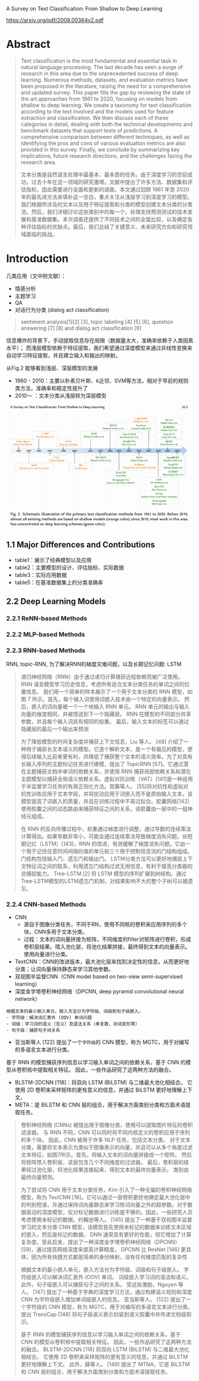 A Survey on Text Classification: From Shallow to Deep Learning

https://arxiv.org/pdf/2008.00364v2.pdf

# Abstract 

> Text classification is the most fundamental and essential task in natural language processing. The last decade has seen a surge of research in this area due to the unprecedented success of deep learning. Numerous methods, datasets, and evaluation metrics have been proposed in the literature, raising the need for a comprehensive and updated survey. This paper fills the gap by reviewing the state of the art approaches from 1961 to 2020, focusing on models from shallow to deep learning. We create a taxonomy for text classification according to the text involved and the models used for feature extraction and classification. We then discuss each of these categories in detail, dealing with both the technical developments and benchmark datasets that support tests of predictions. A comprehensive comparison between different techniques, as well as identifying the pros and cons of various evaluation metrics are also provided in this survey. Finally, we conclude by summarizing key implications, future research directions, and the challenges facing the research area.
> 
> 文本分类是自然语言处理中最基本、最本质的任务。由于深度学习的空前成功，过去十年在这一领域的研究激增。文献中提出了许多方法、数据集和评估指标，因此需要进行全面和更新的调查。本文通过回顾 1961 年至 2020 年的最先进方法来填补这一空白，重点关注从浅层学习到深度学习的模型。我们根据所涉及的文本以及用于特征提取和分类的模型创建文本分类的分类法。然后，我们详细讨论这些类别中的每一个，处理支持预测测试的技术发展和基准数据集。本次调查还提供了不同技术之间的全面比较，以及确定各种评估指标的优缺点。最后，我们总结了关键意义、未来研究方向和研究领域面临的挑战。

# Introduction 

几类应用（文中附文献）：
- 情感分析
- 主题学习
- QA
- 对话行为分类 (dialog act classification)

> sentiment analysis[1][2] [3], topic labeling [4] [5] [6], question answering [7] [8] and dialog act classification [9]

信息爆炸的背景下，手动提取信息存在局限（数据量太大，准确率依赖于人类因素水平）；
而浅层模型依赖于特征提取，我们希望通过深度模型来通过非线性变换来自动学习特征提取，并且建立输入和输出的映射。

从Fig.2 能够看到浅层、深层模型的发展
- 1960 - 2010：主要以朴素贝叶斯、k近邻、SVM等方法，相对于早前的规则类方法，准确率和稳定性提升了
- 2010～ ：文本分类从浅层转为深层模型

![img_1.png](img_from-shallow-to-deep-learning-fig2.png)

## 1.1 Major Differences and Contributions

- table1：展示了经典模型以及应用
- table2：主要模型的设计、评估指标、实际数据
- table3：实际应用数据
- table5：在基准数据集上的分类准确率

## 2.2 Deep Learning Models

### 2.2.1 ReNN-based Methods
### 2.2.2 MLP-based Methods
### 2.2.3 RNN-based Methods

RNN, topic-RNN, 
为了解决RNN的梯度灾难问题，以及长期记忆问题: LSTM

> 递归神经网络（RNN）由于通过递归计算捕获远程依赖而被广泛使用。 RNN 语言模型学习历史信息，考虑所有适合文本分类任务的单词之间的位置信息。 我们用一个简单的样本展示了一个用于文本分类的 RNN 模型，如图 7 所示。首先，每个输入词使用词嵌入技术由一个特定的向量表示。 然后，嵌入的词向量被一个一个地输入 RNN 单元。 RNN 单元的输出与输入向量的维度相同，并被馈送到下一个隐藏层。 RNN 在模型的不同部分共享参数，并且每个输入词具有相同的权重。 最后，输入文本的标签可以通过隐藏层的最后一个输出来预测
>
> 为了降低模型的时间复杂度并捕获上下文信息，Liu 等人。 [48] 介绍了一种用于捕获长文本语义的模型。它逐个解析文本，是一个有偏见的模型，使得后续输入比前者更有利，并降低了捕获整个文本的语义效率。为了对具有长输入序列的主题标记任务进行建模，提出了 TopicRNN [57]。它通过潜在主题捕获文档中单词的依赖关系，并使用 RNN 捕获局部依赖关系和潜在主题模型以捕获全局语义依赖关系。虚拟对抗训练（VAT）[141]是一种适用于半监督学习任务的有用正则化方法。宫藤等人。 [55]将对抗性和虚拟对抗性训练应用于文本字段，并将扰动应用于词嵌入而不是原始输入文本。该模型提高了词嵌入的质量，并且在训练过程中不易过拟合。胶囊网络[142]使用胶囊之间的动态路由来捕获特征之间的关系，该胶囊由一层中的一组神经元组成。
> 
> 在 RNN 的反向传播过程中，权重通过梯度进行调整，通过导数的连续乘法计算得出。如果导数非常小，可能会通过连续乘法导致梯度消失问题。长短期记忆（LSTM）[143]，RNN 的改进，有效缓解了梯度消失问题。它由一个用于记住任意时间间隔的值的单元和三个用于控制信息流的门结构组成。门结构包括输入门、遗忘门和输出门。 LSTM分类方法可以更好地捕捉上下文特征词之间的联系，利用遗忘门结构过滤无用信息，有利于提高分类器的总捕捉能力。 Tree-LSTM [2] 将 LSTM 模型的序列扩展到树结构。通过Tree-LSTM模型的LSTM遗忘门机制，对结果影响不大的整个子树可以被遗忘。

### 2.2.4 CNN-based Methods

- CNN
    - 源自于图像分类任务，不同于RN，使用不同核的卷积来应用序列的多个块，CNN多用于文本分类。
    - 过程：文本的词向量拼接为矩阵，不同维度的filter对矩阵进行卷积，形成卷积层结果。喂入池化层，将池化结果拼接，最终得到文本的向量表示。使用向量进行分类。
- TextCNN：CNN的改进版本，最大池化层来找到决定性的信息，从而更好地分类；让词向量保持静态来学习其他参数。
- 双视图半监督CNN（CNN model based on two-view semi-supervised learning）
- 深度金字塔卷积神经网络（DPCNN, deep pyramid convolutional neural network）

```
根据文本的最小嵌入单元，嵌入方法分为字符级、词级和句子级嵌入。
- 字符级：解决词汇表外 (OOV) 单词问题
- 词级：学习词的语义（含义）及语法关系（单复数、动词变形等）
- 句子级：捕获句子间关系
```
- 亚当斯等人 [122] 提出了一个`字符级`的 CNN 模型，称为 MGTC，用于对编写的多语言文本进行分类。 

基于 RNN 的模型捕获序列信息以学习输入单词之间的依赖关系，基于 CNN 的模型从卷积核中提取相关特征。 因此，一些作品研究了这两种方法的融合。
- BLSTM-2DCNN [118]：将双向 LSTM (BiLSTM) 与二维最大池化相结合。 它使用 2D 卷积来采样矩阵的更有意义的信息，并通过 BiLSTM 更好地理解上下文。
- META：是 BiLSTM 和 CNN 层的组合，用于解决方面类别分类和方面术语提取任务。
> 卷积神经网络 (CNNs) 被提出用于图像分类，使用可以提取图片特征的卷积滤波器。 与 RNN 不同，CNN 可以同时将不同内核定义的卷积应用于序列的多个块。 因此，CNN 被用于许多 NLP 任务，包括文本分类。 对于文本分类，需要将文本表示为类似于图像表示的向量，并且可以从多个角度过滤文本特征，如图7所示。首先，将输入文本的词向量拼接成一个矩阵。 然后将矩阵馈入卷积层，该层包含几个不同维度的过滤器。 最后，卷积层的结果经过池化层，将池化结果连接起来，得到文本的最终向量表示。 类别由最终向量预测。
> 
> 为了尝试将 CNN 用于文本分类任务，Kim 引入了一种无偏的卷积神经网络模型，称为 TextCNN [18]。它可以通过一层卷积更好地确定最大池化层中的判别短语，并通过保持词向量静态来学习除词向量之外的超参数。对于数据驱动的深度模型，仅对标记数据进行训练是不够的。因此，一些研究人员考虑使用未标记的数据。约翰逊等人。 [145] 提出了一种基于双视图半监督学习的文本分类 CNN 模型，该模型首先使用未标记的数据来训练文本区域的嵌入，然后是标记的数据。 DNN 通常具有更好的性能，但它增加了计算复杂度。受此启发，提出了一种深度金字塔卷积神经网络（DPCNN）[59]，通过提高网络深度来提高计算精度。 DPCNN 比 ResNet [146] 更具体，因为所有快捷方式都是简单的身份映射，没有任何维度匹配的复杂性
>
> 根据文本的最小嵌入单元，嵌入方法分为字符级、词级和句子级嵌入。 字符级嵌入可以解决词汇表外 (OOV) 单词。 词级嵌入学习词的语法和语义。 此外，句子级嵌入可以捕获句子之间的关系。 受这些激励，Nguyen 等人。 [147] 提出了一种基于字典的深度学习方法，通过构建语义规则和深度 CNN 为字符级嵌入增加单词级嵌入的信息。 亚当斯等人。 [122] 提出了一个字符级的 CNN 模型，称为 MGTC，用于对编写的多语言文本进行分类。 提出 TransCap [148] 将句子级语义表示封装到语义胶囊中并传递文档级知识。
> 
> 基于 RNN 的模型捕获序列信息以学习输入单词之间的依赖关系，基于 CNN 的模型从卷积核中提取相关特征。 因此，一些作品研究了这两种方法的融合。 BLSTM-2DCNN [118] 将双向 LSTM (BiLSTM) 与二维最大池化相结合。 它使用 2D 卷积来采样矩阵的更有意义的信息，并通过 BiLSTM 更好地理解上下文。 此外，薛等人。 [149] 提出了 MTNA，它是 BiLSTM 和 CNN 层的组合，用于解决方面类别分类和方面术语提取任务。
> 
